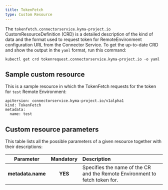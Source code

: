 ```yaml
---
title: TokenFetch
type: Custom Resource
---
```


The `tokenfetch.connectorservice.kyma-project.io` CustomResourceDefinition (CRD) is a detailed description of the kind of data and the format used to request token for RemoteEnvironment configuration URL from the Connector Service. To get the up-to-date CRD and show the output in the `yaml` format, run this command:

```
kubectl get crd tokenrequest.connectorservice.kyma-project.io -o yaml
```

## Sample custom resource

This is a sample resource in which the TokenFetch requests for the token for `test` Remote Environment:

```
apiVersion: connectorservice.kyma-project.io/v1alpha1
kind: TokenFetch
metadata:
  name: test
```

## Custom resource parameters

This table lists all the possible parameters of a given resource together with their descriptions:


| Parameter   |      Mandatory      |  Description |
|:----------:|:-------------:|:------|
| **metadata.name** |    **YES**   | Specifies the name of the CR and the Remote Environment to fetch token for. |
